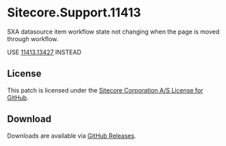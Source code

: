 # Sitecore.Support.11413
SXA datasource item workflow state not changing when the page is moved through workflow.

USE [11413.13427](https://github.com/sitecoresupport/Sitecore.Support.11413.13427) INSTEAD

## License  
This patch is licensed under the [Sitecore Corporation A/S License for GitHub](https://github.com/sitecoresupport/Sitecore.Support.11413/blob/master/LICENSE).  

## Download  
Downloads are available via [GitHub Releases](https://github.com/sitecoresupport/Sitecore.Support.11413/releases).  
